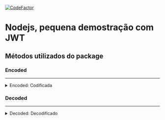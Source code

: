[![CodeFactor](https://www.codefactor.io/repository/github/daniloopinheiro/nodejsapkjwt/badge)](https://www.codefactor.io/repository/github/daniloopinheiro/nodejsapkjwt)

# Nodejs, pequena demostração com JWT

## Métodos utilizados do package

### Encoded

---
<details>
    <summary>Encoded: Codificada</summary>

    $ node src/encoded.js


```json
Digite sua chave secreta: 123
Senha: 123
SenhaOpcional: 123
Encode jwt: eyJhbGciOiJIUzI1NiIsInR5cCI6IkpXVCJ9.eyJzZW5oYSI6IjEyMyIsInNlbmhhT3AiOiIxMjMiLCJpYXQiOjE2OTQzOTA0OTZ9.2Hc-TKPhpWWE1TVJTTOYbVX91_svU9R9VpaiA4F9U64
```
</details>

### Decoded

---
<details>
    <summary>Decoded: Decodificado</summary>

    $ node src/decoded.js

```json
Insira a chave secreta: eyJhbGciOiJIUzI1NiIsInR5cCI6IkpXVCJ9.eyJzZW5oYSI6IjEyMyIsInNlbmhhT3AiOiIxMjMiLCJpYXQiOjE2OTQzOTA0OTZ9.2Hc-TKPhpWWE1TVJTTOYbVX91_svU9R9VpaiA4F9U64
Seus decoded:  { senha: '123', senhaOp: '123', iat: 1694390496 }
```
</details>
